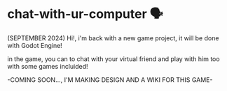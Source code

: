 # chat-with-ur-computer 🗣
(SEPTEMBER 2024)
Hi!, i'm back with a new game project, it will be done with Godot Engine!

in the game, you can to chat with your virtual friend and play with him too with some games incluided!

-COMING SOON..., I'M MAKING DESIGN AND A WIKI FOR THIS GAME-
